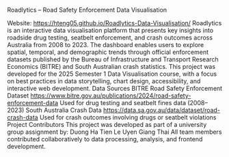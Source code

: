 Roadlytics – Road Safety Enforcement Data Visualisation

Website: https://hteng05.github.io/Roadlytics-Data-Visualisation/
Roadlytics is an interactive data visualisation platform that presents key insights into roadside drug testing, seatbelt enforcement, and crash outcomes across Australia from 2008 to 2023. The dashboard enables users to explore spatial, temporal, and demographic trends through official enforcement datasets published by the Bureau of Infrastructure and Transport Research Economics (BITRE) and South Australian crash statistics.
This project was developed for the 2025 Semester 1 Data Visualisation course, with a focus on best practices in data storytelling, chart design, accessibility, and interactive web development.
Data Sources
BITRE Road Safety Enforcement Dataset
https://www.bitre.gov.au/publications/2024/road-safety-enforcement-data
Used for drug testing and seatbelt fines data (2008–2023)
South Australia Crash Data
https://data.sa.gov.au/data/dataset/road-crash-data
Used for crash outcomes involving drugs or seatbelt violations
Project Contributors
This project was developed as part of a university group assignment by:
Duong Ha Tien Le
Uyen Giang Thai
All team members contributed collaboratively to data processing, analysis, and frontend development.
